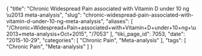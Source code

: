 {
    "title": "Chronic Widespread Pain associated with Vitamin D under 10 ng \u2013 meta-analysis",
    "slug": "chronic-widespread-pain-associated-with-vitamin-d-under-10-ng-meta-analysis",
    "aliases": [
        "/Chronic+Widespread+Pain+associated+with+Vitamin+D+under+10+ng+\u2013+meta-analysis+Oct+2015",
        "/7053"
    ],
    "tiki_page_id": 7053,
    "date": "2015-10-29",
    "categories": [
        "Chronic Pain",
        "Meta-analysis"
    ],
    "tags": [
        "Chronic Pain",
        "Meta-analysis"
    ]
}